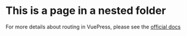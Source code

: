 # This is a page in a nested folder

For more details about routing in VuePress, please see the [official docs](https://vuepress.vuejs.org/guide/directory-structure.html#default-page-routing)
